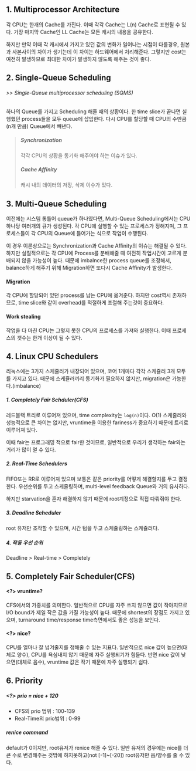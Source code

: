 ## 1. Multiprocessor Architecture
각 CPU는 한개의 Cache를 가진다. 이때 각각 Cache는 L(n) Cache로 표현될 수 있다. 가장 마지막 Cache인 LL Cache는 모든 캐시의 내용을 공유한다. 

하지만 만약 이때 각 캐시에서 가지고 있던 값의 변화가 일어나는 시점이 다를경우, 원본과 사본사이의 차이가 생기는데 이 차이는 하드웨어에서 처리해준다. 그렇지만 cost는 여전히 발생하므로 최대한 차이가 발생하지 않도록 해주는 것이 좋다.

## 2. Single-Queue Scheduling
###### >> Single-Queue multiprocessor scheduling (SQMS)
하나의 Queue를 가지고 Scheduling 해줄 때의 상황이다. 한 time slice가 끝나면 실행했던 process들을 모두 queue에 삽입한다. 다시 CPU를 할당할 때 CPU의 수만큼(n개 만큼) Queue에서 빼낸다.

> ##### Synchronization
> 각각 CPU의 상황을 동기화 해주어야 하는 이슈가 있다.
> ##### Cache Affinity
> 캐시 내의 데이터의 저장, 삭제 이슈가 있다.

## 3. Multi-Queue Scheduling
이전에는 시스템 통틀어 queue가 하나였다면, Multi-Queue Scheduling에서는 CPU 하나당 여러개의 큐가 생성된다. 각 CPU에 실행할 수 있는 프로세스가 정해지며, 그 프로세스들이 각 CPU의 Queue에 들어가는 식으로 작업이 수행된다.

이 경우 이론상으로는 Synchronization과 Cache Affinity의 이슈는 해결될 수 있다. 하지만 실질적으로는 각 CPU에 Process를 분배해줄 때 여전히 작업시간이 고르게 분배되지 않을 가능성이 높다. 때문에 imbalnce한 process queue를 조정해서, balance하게 해주기 위해 Migration하면 또다시 Cache Affinity가 발생한다.

#### Migration
각 CPU에 할당되어 있던 process를 남는 CPU에 옮겨준다. 하지만 cost역시 존재하므로, time slice와 같이 overhead를 적절하게 조절해 주는것이 중요하다.

#### Work stealing
작업을 다 마친 CPU는 그렇지 못한 CPU의 프로세스를 가져와 실행한다. 이때 프로세스의 갯수는 한개 이상이 될 수 있다.

## 4. Linux CPU Schedulers
리눅스에는 3가지 스케쥴러가 내장되어 있으며, 코어 1개마다 각각 스케쥴러 3개 모두를 가지고 있다. 때문에 스케쥴러끼리 동기화가 필요하지 않지만, migration은 가능한다.(imbalance)
##### 1. Completely Fair Schduler(CFS)
레드블랙 트리로 이루어져 있으며, time complexity는 `log(n)`이다. O(1) 스케줄러와 성능적으로 큰 차이는 없지만, vruntime을 이용한 fariness가 중요하기 때문에 트리로 이루어져 있다.

이때 fair는 프로그래밍 적으로 fair한 것이므로, 일반적으로 우리가 생각하는 fair와는 거리가 많이 멀 수 있다.

##### 2. Real-Time Schedulers
FIFO또는 RR로 이루어져 있으며 보통은 같은 priority를 어떻게 해결할지를 두고 결정한다. 우선순위를 두고 스케줄링하며, multi-level feedback Queue와 거의 유사하다.

하지만 starvation을 혼자 해결하지 않기 때문에 root계정으로 직접 다뤄줘야 한다.

##### 3. Deadline Scheduler
root 유저만 조작할 수 있으며, 시간 텀을 두고 스케쥴링하는 스케쥴러다.

##### 4. 작동 우선 순위
Deadline > Real-time > Completely

## 5. Completely Fair Scheduler(CFS)
#### <?> vruntime?
CFS에서의 가중치를 의미한다. 일반적으로 CPU를 자주 쓰지 않으면 값이 작아지므로 I/O bound가 제일 작은 값을 가질 가능성이 높다. 때문에 shortest의 장점도 가지고 있으며, turnaround time/response time측면에서도 좋은 성능을 보인다.

#### <?> nice?
CPU를 얼마나 잘 넘겨줄지를 정해줄 수 있는 지표다. 일반적으로 nice 값이 높으면(대체로 양수), CPU를 욕심내지 않기 때문에 자주 실행되기가 힘들다. 반면 nice 값이 낮으면(대체로 음수), vruntime 값은 작기 때문에 자주 실행되기 쉽다.

## 6. Priority
##### <?> prio = nice + 120
- CFS의 prio 범위 : 100-139
- Real-Time의 prio범위 : 0-99

##### renice command
default가 0이지만, root유저가 renice 해줄 수 있다. 일반 유저의 경우에는 nice를 더 큰 수로 변경해주는 것밖에 하지못하고(not [-1]~[-20]) root유저만 음/양수를 줄 수 있다.